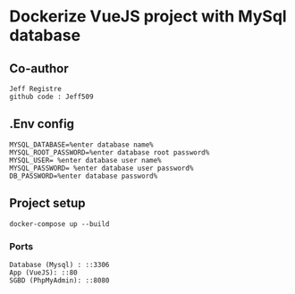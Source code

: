 # Dockerize VueJS project with MySql database

## Co-author
```
Jeff Registre
github code : Jeff509 
```


## .Env config 

```
MYSQL_DATABASE=%enter database name%
MYSQL_ROOT_PASSWORD=%enter database root password%
MYSQL_USER= %enter database user name%
MYSQL_PASSWORD= %enter database user password%
DB_PASSWORD=%enter database password%
```

## Project setup

```
docker-compose up --build
```


### Ports

```
Database (Mysql) : ::3306
App (VueJS): ::80
SGBD (PhpMyAdmin): ::8080
```
